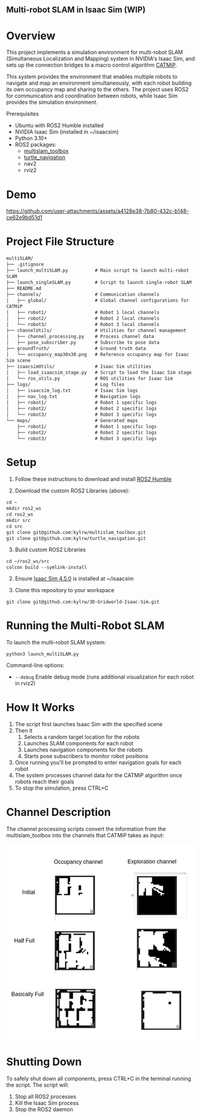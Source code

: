 ## Multi-robot SLAM in Isaac Sim (WIP)
# Overview

This project implements a simulation environment for multi-robot SLAM (Simultaneous Localization and Mapping) system in NVIDIA's Isaac Sim, and sets up the connection bridges to a macro control algorithm [CATMiP](https://arxiv.org/abs/2410.06372).

This system provides the environment that enables multiple robots to navigate and map an environment simultaneously, with each robot building its own occupancy map and sharing to the others. The project uses ROS2 for communication and coordination between robots, while Isaac Sim provides the simulation environment.

Prerequisites
- Ubuntu with ROS2 Humble installed
- NVIDIA Isaac Sim (installed in ~/isaacsim)
- Python 3.10+
- ROS2 packages:
    - [multislam_toolbox](https://github.com/kylrw/multislam_toolbox)
    - [turtle_navigation](https://github.com/kylrw/turtle_navigation) 
    - nav2
    - rviz2

# Demo

https://github.com/user-attachments/assets/a4128e38-7b80-432c-b148-ce62e9bd51d1

# Project File Structure

```
multiSLAM/
├── .gitignore
├── launch_multiSLAM.py          # Main script to launch multi-robot SLAM
├── launch_singleSLAM.py         # Script to launch single-robot SLAM
├── README.md
├── channels/                    # Communication channels
│   ├── global/                  # Global channel configurations for CATMiP
│   ├── robot1/                  # Robot 1 local channels
│   ├── robot2/                  # Robot 2 local channels
│   └── robot3/                  # Robot 3 local channels
├── channelUtils/                # Utilities for channel management
│   ├── channel_processing.py    # Process channel data
│   ├── pose_subscriber.py       # Subscribe to pose data
├── groundTruth/                 # Ground truth data
│   └── occupancy_map30x30.png   # Reference occupancy map for Isaac Sim scene
├── isaacsimUtils/               # Isaac Sim utilities
│   ├── load_isaacsim_stage.py   # Script to load the Isaac Sim stage
│   └── ros_utils.py             # ROS utilities for Isaac Sim
├── logs/                        # Log files
│   ├── isaacsim_log.txt         # Isaac Sim logs
│   ├── nav_log.txt              # Navigation logs
│   ├── robot1/                  # Robot 1 specific logs
│   ├── robot2/                  # Robot 2 specific logs
│   └── robot3/                  # Robot 3 specific logs
└── maps/                        # Generated maps
    ├── robot1/                  # Robot 1 specific logs
    ├── robot2/                  # Robot 2 specific logs
    └── robot3/                  # Robot 3 specific logs
```


# Setup

1. Follow these instructions to download and install [ROS2 Humble](https://docs.ros.org/en/humble/Installation/Ubuntu-Install-Debs.html) 

2. Download the custom ROS2 Libraries (above):
``` 
cd ~
mkdir ros2_ws
cd ros2_ws
mkdir src
cd src
git clone git@github.com:kylrw/multislam_toolbox.git
git clone git@github.com:kylrw/turtle_navigation.git
```

3. Build custom ROS2 Libraries
```
cd ~/ros2_ws/src
colcon build --symlink-install
```

2. Ensure [Isaac Sim 4.5.0](https://docs.isaacsim.omniverse.nvidia.com/latest/installation/download.html) is installed at ~/isaacsim


3. Clone this repository to your workspace
```
git clone git@github.com:kylrw/3D-Gridworld-Isaac-Sim.git
```


# Running the Multi-Robot SLAM

To launch the multi-robot SLAM system:

```
python3 launch_multiSLAM.py 
```

Command-line options:
- ```--debug``` Enable debug mode (runs additional visualization for each robot in rviz2)

# How It Works
1. The script first launches Isaac Sim with the specified scene
2. Then it
    1. Selects a random target location for the robots
    2. Launches SLAM components for each robot
    3. Launches navigation components for the robots
    4. Starts pose subscribers to monitor robot positions
3. Once running you'll be prompted to enter navigation goals for each robot
4. The system processes channel data for the CATMiP algorithm once robots reach their goals
5. To stop the simulation, press CTRL+C


# Channel Description

The channel processing scripts convert the information from the multislam_toolbox into the channels that CATMiP takes as input:

![alt text](scene/image.png)

# Shutting Down

To safely shut down all components, press CTRL+C in the terminal running the script. The script will:

1. Stop all ROS2 processes
2. Kill the Isaac Sim process
3. Stop the ROS2 daemon
